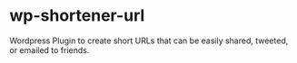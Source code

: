 # wp-shortener-url
Wordpress Plugin to create short URLs that can be easily shared, tweeted, or emailed to friends.
